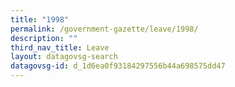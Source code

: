 ```yaml
---
title: "1998"
permalink: /government-gazette/leave/1998/
description: ""
third_nav_title: Leave
layout: datagovsg-search
datagovsg-id: d_1d6ea0f93184297556b44a698575dd47
---
```

